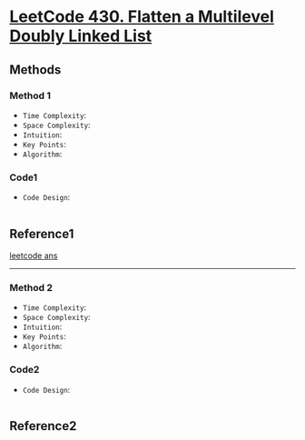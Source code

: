 # [LeetCode 430. Flatten a Multilevel Doubly Linked List](https://leetcode-cn.com/problems/flatten-a-multilevel-doubly-linked-list/)

## Methods

### Method 1

* `Time Complexity`:
* `Space Complexity`:
* `Intuition`:
* `Key Points`:
* `Algorithm`:

### Code1

* `Code Design`:

```java


```

## Reference1

[leetcode ans](https://leetcode-cn.com/problems/flatten-a-multilevel-doubly-linked-list/solution/bian-ping-hua-duo-ji-shuang-xiang-lian-b-383h/)

----------------------

### Method 2

* `Time Complexity`:
* `Space Complexity`:
* `Intuition`:
* `Key Points`:
* `Algorithm`:

### Code2

* `Code Design`:

```java


```

## Reference2
